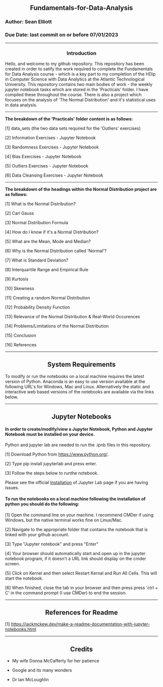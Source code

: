 ## <div align="center">Fundamentals-for-Data-Analysis</div>
### Author: Sean Elliott
### Due Date: last commit on or before 07/01/2023
----

### <div align="center">Introduction</div>

Hello, and welcome to my github repository. This repository has been created in order to satify the work required to complete the Fundamentals for Data Analysis course - which is a key part to my completion of the HDip in Computer Science with Data Analytics at the Atlantic Technological University. This repository contains two main bodies of work - the weekly jupyter notebook tasks which are stored in the 'Practicals' folder. I have compiled these throughout the course. There is also a project which focuses on the analysis of 'The Normal Distribution' and it's statistical uses in data analysis.

---- 

**The breakdown of the 'Practicals' folder content is as follows:**

[1] data_sets (the two data sets required for the 'Outliers' exercises)

[2] Information Exercises - Jupyter Notebook

[3] Randomness Exercises - Jupyter Notebook

[4] Bias Exercises - Jupyter Notebook

[5] Outliers Exercises - Jupyter Notebook

[6] Data Cleansing Exercises - Jupyter Notebook

----

**The breakdown of the headings within the Normal Distribution project are as follows:**

[1] What is the Normal Distribution?

[2] Carl Gauss 

[3] Normal Distribution Formula 

[4] How do I know if it's a Normal Distribution?

[5] What are the Mean, Mode and Median?

[6] Why is the Normal Distribution called 'Normal'?

[7] What is Standard Deviation?

[8] Interquartile Range and Empirical Rule

[9] Kurtosis

[10] Skewness

[11] Creating a random Normal Distribution

[12] Probability Density Function

[13] Relevance of the Normal Distribution & Real-World Occurences

[14] Problems/Limitations of the Normal Distribution

[15] Conclusion

[16] References

----

## <div align="center">System Requirements</div>

To modify or run the notebooks on a local machine requires the latest version of Python. Anaconda is an easy to use version available at the following URL's for Windows, Mac and Linux. Alternatively the static and interactive web based versions of the notebooks are available via the links below.

----

## <div align="center">Jupyter Notebooks </div>

#### In order to create/modify/view a Jupyter Notebook, Python and Jupyter Notebook must be installed on your device.

Python and jupyter lab are needed to run the .ipnb files in this repository.

[1] Download Python from https://www.python.org/.

[2] Type pip install jupyterlab and press enter.

[3] Follow the steps below to runthe notebook.

Please see the official [Installation](https://jupyterlab.readthedocs.io/en/stable/getting_started/installation.html) of Jupyter Lab page if you are having issues.

#### To run the notebooks on a local machine following the installation of python you should do the following:

[1] Open the command line on your machine. I recommend CMDer if using Windows, but the native terminal works fine on Linux/Mac.

[2] Navigate to the appropriate folder that contains the notebook that is linked with your github account.

[3] Type "Jupyter notebook" and press "Enter"

[4] Your browser should automatically start and open up in the jupyter notebook program, if it doesn't a URL link should display on the cmder screen. 

[5] Click on Kernel and then select Restart Kernal and Run All Cells. This will start the notebook.

[6] When finished, close the tab in your browser and then press press 'ctrl + C' in the command prompt (I use CMDer) to end the session.

----

## <div align="center">References for Readme</div>

[1] https://jackmckew.dev/make-a-readme-documentation-with-jupyter-notebooks.html

----

## <div align="center">Credits</div>

- My wife Donna McCafferty for her patience

- Google and its many wonders

- Dr Ian McLoughlin